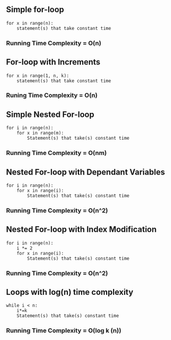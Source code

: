 ## Simple for-loop
```
for x in range(n):  
    statement(s) that take constant time  
```
### Running Time Complexity = O(n)

## For-loop with Increments
```
for x in range(1, n, k):  
    statement(s) that take constant time 
``` 
### Runing Time Complexity = O(n)

## Simple Nested For-loop
```
for i in range(n):  
    for x in range(m):  
        Statement(s) that take(s) constant time  
```
### Running Time Complexity = O(nm)

## Nested For-loop with Dependant Variables
```
for i in range(n):  
    for x in range(i):  
        Statement(s) that take(s) constant time  
```
### Running Time Complexity = O(n^2)

## Nested For-loop with Index Modification
```
for i in range(n):  
    i *= 2  
    for x in range(i):  
        Statement(s) that take(s) constant time 
``` 
### Running Time Complexity = O(n^2)

## Loops with log(n) time complexity
```
while i < n:  
    i*=k  
    Statement(s) that take(s) constant time 
``` 
### Running Time Complexity = O(log k (n))
